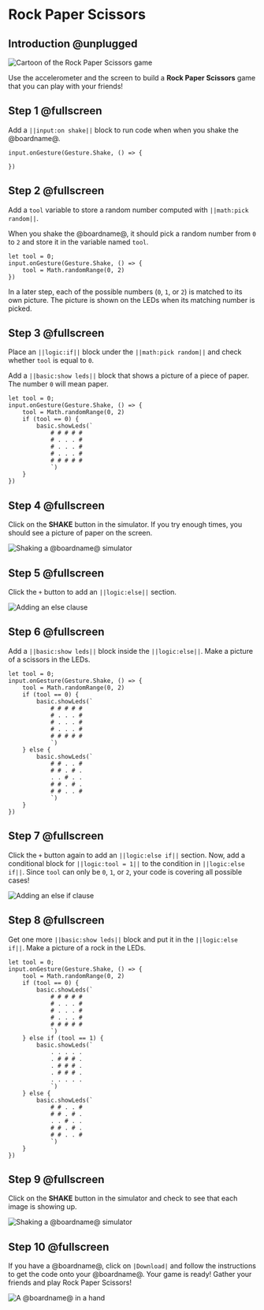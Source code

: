 # Rock Paper Scissors

## Introduction @unplugged

![Cartoon of the Rock Paper Scissors game](/static/mb/projects/a4-motion.png)

Use the accelerometer and the screen to build a **Rock Paper Scissors** game
that you can play with your friends!

## Step 1 @fullscreen

Add a ``||input:on shake||`` block to run code when when you shake the @boardname@.

```blocks
input.onGesture(Gesture.Shake, () => {
    
})
```

## Step 2 @fullscreen

Add a ``tool`` variable to store a random number computed with ``||math:pick random||``.

When you shake the @boardname@, it should pick a random number from `0` to `2`
and store it in the variable named ``tool``.

```blocks
let tool = 0;
input.onGesture(Gesture.Shake, () => {
    tool = Math.randomRange(0, 2)
})

```

In a later step, each of the possible numbers (`0`, `1`, or `2`) is matched to its own picture. The picture is shown on the LEDs when its matching number is picked.

## Step 3 @fullscreen

Place an ``||logic:if||`` block under the ``||math:pick random||`` and check whether ``tool`` is equal to ``0``.

Add a ``||basic:show leds||`` block that shows a picture of a piece of paper. The number `0` will mean paper.

```blocks
let tool = 0;
input.onGesture(Gesture.Shake, () => {
    tool = Math.randomRange(0, 2)
    if (tool == 0) {
        basic.showLeds(`
            # # # # #
            # . . . #
            # . . . #
            # . . . #
            # # # # #
            `)
    }
})
```

## Step 4 @fullscreen

Click on the **SHAKE** button in the simulator. If you try enough times, you should see a picture of paper on the screen.

![Shaking a @boardname@ simulator](/static/mb/projects/rock-paper-scissors/rpsshake.gif)

## Step 5 @fullscreen

Click the ``+`` button to add an ``||logic:else||`` section.

![Adding an else clause](/static/mb/projects/rock-paper-scissors/ifelse.gif)

## Step 6 @fullscreen

Add a ``||basic:show leds||`` block inside the ``||logic:else||``. Make a picture of a scissors in the LEDs.

```blocks
let tool = 0;
input.onGesture(Gesture.Shake, () => {
    tool = Math.randomRange(0, 2)
    if (tool == 0) {
        basic.showLeds(`
            # # # # #
            # . . . #
            # . . . #
            # . . . #
            # # # # #
            `)
    } else {
        basic.showLeds(`
            # # . . #
            # # . # .
            . . # . .
            # # . # .
            # # . . #
            `)
    }
})
```

## Step 7 @fullscreen

Click the ``+`` button again to add an ``||logic:else if||`` section. Now, add a conditional block for ``||logic:tool = 1||`` to the condition in ``||logic:else if||``. Since ``tool`` can only be `0`, `1`, or `2`, your code is covering all possible cases!

![Adding an else if clause](/static/mb/projects/rock-paper-scissors/ifelseif.gif)

## Step 8 @fullscreen

Get one more ``||basic:show leds||`` block and put it in the ``||logic:else if||``. Make a picture of a rock in the LEDs.

```blocks
let tool = 0;
input.onGesture(Gesture.Shake, () => {
    tool = Math.randomRange(0, 2)
    if (tool == 0) {
        basic.showLeds(`
            # # # # #
            # . . . #
            # . . . #
            # . . . #
            # # # # #
            `)
    } else if (tool == 1) {
        basic.showLeds(`
            . . . . .
            . # # # .
            . # # # .
            . # # # .
            . . . . .
            `)
    } else {
        basic.showLeds(`
            # # . . #
            # # . # .
            . . # . .
            # # . # .
            # # . . #
            `)
    }
})
```

## Step 9 @fullscreen

Click on the **SHAKE** button in the simulator and check to see that each image is showing up.

![Shaking a @boardname@ simulator](/static/mb/projects/rock-paper-scissors/rpssim3.gif)

## Step 10 @fullscreen

If you have a @boardname@, click on ``|Download|`` and follow the instructions to get the code
onto your @boardname@. Your game is ready! Gather your friends and play Rock Paper Scissors!

![A @boardname@ in a hand](/static/mb/projects/rock-paper-scissors/hand.jpg)
